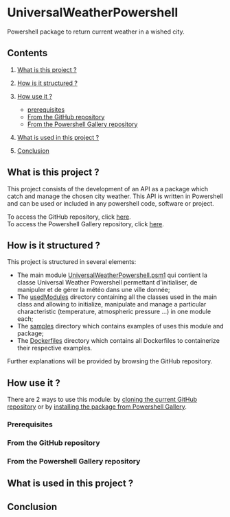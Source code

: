 # UniversalWeatherPowershell

Powershell package to return current weather in a wished city.

## Contents

1. [What is this project ?](#presentation)

2. [How is it structured ?](#structure)

3. [How use it ?](#how_use)
	- [prerequisites](#how_use_prerequisites)
	- [From the GitHub repository](#how_use_github)
	- [From the Powershell Gallery repository](#how_use_powershell_gallery)

4. [What is used in this project ?](#what_used)

5. [Conclusion](#conclusion)

<a name="presentation"/></a>
## What is this project ?

This project consists of the development of an API as a package which catch and manage the chosen city weather. 
This API is written in Powershell and can be used or included in any powershell code, software or project.

To access the GitHub repository, click [here](https://github.com/Vicken-Ghoubiguian/UniversalWeatherPowershell).<br/>
To access the Powershell Gallery repository, click [here](#truc).
  
<a name="structure"/></a>
## How is it structured ?

This project is structured in several elements:

- The main module [UniversalWeatherPowershell.psm1](https://github.com/Vicken-Ghoubiguian/UniversalWeatherPowershell/blob/master/UniversalWeatherPowershell.psm1) qui contient la classe Universal Weather Powershell permettant d'initialiser, de manipuler et de gérer la météo dans une ville donnée;
- The [usedModules](https://github.com/Vicken-Ghoubiguian/UniversalWeatherPowershell/tree/master/usedModules) directory containing all the classes used in the main class and allowing to initialize, manipulate and manage a particular characteristic (temperature, atmospheric pressure ...) in one module each;
- The [samples](https://github.com/Vicken-Ghoubiguian/UniversalWeatherPowershell/tree/master/samples/integratedSamples) directory which contains examples of uses this module and package;
- The [Dockerfiles](https://github.com/Vicken-Ghoubiguian/UniversalWeatherPowershell/tree/master/Dockerfiles) directory which contains all Dockerfiles to containerize their respective examples.

Further explanations will be provided by browsing the GitHub repository.

<a name="how_use"/></a>
## How use it ?

There are 2 ways to use this module: by [cloning the current GitHub repository](#how_use_github) or by [installing the package from Powershell Gallery](#how_use_powershell_gallery).

<a name="how_use_prerequisites"></a>
### Prerequisites

<a name="how_use_github"></a>
### From the GitHub repository

<a name="how_use_powershell_gallery"></a>
### From the Powershell Gallery repository

<a name="what_used"/></a>
## What is used in this project ?

<a name="conclusion"/></a>
## Conclusion
